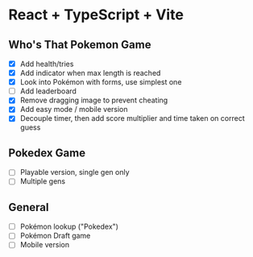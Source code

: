 # React + TypeScript + Vite

## Who's That Pokemon Game

- [x] Add health/tries
- [x] Add indicator when max length is reached
- [x] Look into Pokémon with forms, use simplest one
- [ ] Add leaderboard
- [x] Remove dragging image to prevent cheating
- [x] Add easy mode / mobile version
- [x] Decouple timer, then add score multiplier and time taken on correct guess

## Pokedex Game

- [ ] Playable version, single gen only
- [ ] Multiple gens

## General

- [ ] Pokémon lookup ("Pokedex")
- [ ] Pokémon Draft game
- [ ] Mobile version
